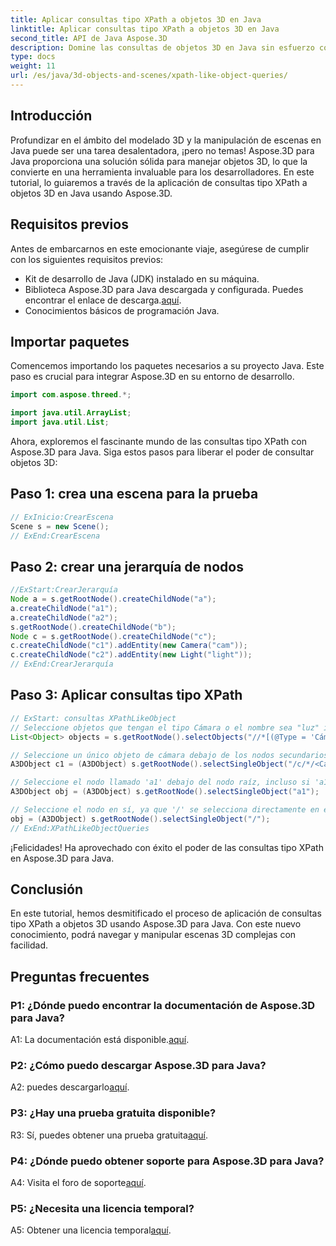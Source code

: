 ```yaml
---
title: Aplicar consultas tipo XPath a objetos 3D en Java
linktitle: Aplicar consultas tipo XPath a objetos 3D en Java
second_title: API de Java Aspose.3D
description: Domine las consultas de objetos 3D en Java sin esfuerzo con Aspose.3D. Aplique consultas tipo XPath, manipule escenas y mejore su desarrollo 3D.
type: docs
weight: 11
url: /es/java/3d-objects-and-scenes/xpath-like-object-queries/
---
```

## Introducción

Profundizar en el ámbito del modelado 3D y la manipulación de escenas en Java puede ser una tarea desalentadora, ¡pero no temas! Aspose.3D para Java proporciona una solución sólida para manejar objetos 3D, lo que la convierte en una herramienta invaluable para los desarrolladores. En este tutorial, lo guiaremos a través de la aplicación de consultas tipo XPath a objetos 3D en Java usando Aspose.3D.

## Requisitos previos

Antes de embarcarnos en este emocionante viaje, asegúrese de cumplir con los siguientes requisitos previos:

- Kit de desarrollo de Java (JDK) instalado en su máquina.
-  Biblioteca Aspose.3D para Java descargada y configurada. Puedes encontrar el enlace de descarga.[aquí](https://releases.aspose.com/3d/java/).
- Conocimientos básicos de programación Java.

## Importar paquetes

Comencemos importando los paquetes necesarios a su proyecto Java. Este paso es crucial para integrar Aspose.3D en su entorno de desarrollo.

```java
import com.aspose.threed.*;

import java.util.ArrayList;
import java.util.List;
```

Ahora, exploremos el fascinante mundo de las consultas tipo XPath con Aspose.3D para Java. Siga estos pasos para liberar el poder de consultar objetos 3D:

## Paso 1: crea una escena para la prueba

```java
// ExInicio:CrearEscena
Scene s = new Scene();
// ExEnd:CrearEscena
```

## Paso 2: crear una jerarquía de nodos

```java
//ExStart:CrearJerarquía
Node a = s.getRootNode().createChildNode("a");
a.createChildNode("a1");
a.createChildNode("a2");
s.getRootNode().createChildNode("b");
Node c = s.getRootNode().createChildNode("c");
c.createChildNode("c1").addEntity(new Camera("cam"));
c.createChildNode("c2").addEntity(new Light("light"));
// ExEnd:CrearJerarquía
```

## Paso 3: Aplicar consultas tipo XPath

```java
// ExStart: consultas XPathLikeObject
// Seleccione objetos que tengan el tipo Cámara o el nombre sea "luz" independientemente de su ubicación.
List<Object> objects = s.getRootNode().selectObjects("//*[(@Type = 'Cámara') o (@Name = 'luz')]");

// Seleccione un único objeto de cámara debajo de los nodos secundarios del nodo llamado 'c' debajo del nodo raíz
A3DObject c1 = (A3DObject) s.getRootNode().selectSingleObject("/c/*/<Camera>");

// Seleccione el nodo llamado 'a1' debajo del nodo raíz, incluso si 'a1' no es un nodo secundario directo
A3DObject obj = (A3DObject) s.getRootNode().selectSingleObject("a1");

// Seleccione el nodo en sí, ya que '/' se selecciona directamente en el nodo raíz
obj = (A3DObject) s.getRootNode().selectSingleObject("/");
// ExEnd:XPathLikeObjectQueries
```

¡Felicidades! Ha aprovechado con éxito el poder de las consultas tipo XPath en Aspose.3D para Java.

## Conclusión

En este tutorial, hemos desmitificado el proceso de aplicación de consultas tipo XPath a objetos 3D usando Aspose.3D para Java. Con este nuevo conocimiento, podrá navegar y manipular escenas 3D complejas con facilidad.

## Preguntas frecuentes

### P1: ¿Dónde puedo encontrar la documentación de Aspose.3D para Java?

 A1: La documentación está disponible.[aquí](https://reference.aspose.com/3d/java/).

### P2: ¿Cómo puedo descargar Aspose.3D para Java?

 A2: puedes descargarlo[aquí](https://releases.aspose.com/3d/java/).

### P3: ¿Hay una prueba gratuita disponible?

 R3: Sí, puedes obtener una prueba gratuita[aquí](https://releases.aspose.com/).

### P4: ¿Dónde puedo obtener soporte para Aspose.3D para Java?

 A4: Visita el foro de soporte[aquí](https://forum.aspose.com/c/3d/18).

### P5: ¿Necesita una licencia temporal?

 A5: Obtener una licencia temporal[aquí](https://purchase.aspose.com/temporary-license/).
